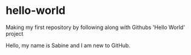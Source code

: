 # hello-world
Making my first repository by following along with Githubs 'Hello World' project

Hello, my name is Sabine and I am new to GitHub. 
